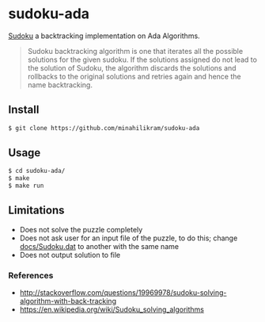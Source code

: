 # sudoku-ada

[Sudoku](https://en.wikipedia.org/wiki/Sudoku) a backtracking implementation on Ada Algorithms.

> Sudoku backtracking algorithm is one that iterates all the possible solutions for the given sudoku. If the solutions assigned do not lead to the solution of Sudoku, the algorithm discards the solutions and rollbacks to the original solutions and retries again and hence the name backtracking.

## Install

```sh
$ git clone https://github.com/minahilikram/sudoku-ada
```

## Usage

```sh
$ cd sudoku-ada/
$ make
$ make run
```

## Limitations

- Does not solve the puzzle completely
- Does not ask user for an input file of the puzzle, to do this; change [docs/Sudoku.dat](https://github.com/minahilikram/sudoku/blob/master/docs/Sudoku.dat) to another with the same name
- Does not output solution to file

### References
- http://stackoverflow.com/questions/19969978/sudoku-solving-algorithm-with-back-tracking
- https://en.wikipedia.org/wiki/Sudoku_solving_algorithms
